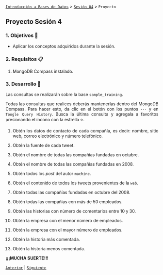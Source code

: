 [`Introducción a Bases de Datos`](../../Readme.md) > [`Sesión 04`](../Readme.md) > `Proyecto`
	
## Proyecto Sesión 4

<div style="text-align: justify;">

### 1. Objetivos :dart: 

- Aplicar los conceptos adquiridos durante la sesión.

### 2. Requisitos :clipboard:

1. MongoDB Compass instalado.

### 3. Desarrollo :rocket:

Las consultas se realizarán sobre la base `sample_training`.

Todas las consultas que realices deberás mantenerlas dentro del MongoDB Compass. Para hacer esto, da clic en el botón con los puntos `···` y en `Toogle Query History`. Busca la última consulta y agregala a favoritos presionando el íncono con la estrella :star:.

1. Obtén los datos de contacto de cada compañía, es decir: nombre, sitio web, correo electrónico y número telefónico.

2. Obtén la fuente de cada tweet.

3. Obtén el nombre de todas las compañias fundadas en octubre.

4. Obtén el nombre de todas las compañías fundadas en 2008.

5. Obtén todos los *post* del autor `machine`.

6. Obtén el contenido de todos los tweets provenientes de la `web`.

7. Obtén todas las compañías fundadas en octubre del 2008.

8. Obtén todas las compañias con más de 50 empleados. 

9. Obtén las historias con número de comentarios entre 10 y 30.

10. Obtén la empresa con el menor número de empleados.

11. Obtén la empresa con el mayor número de empleados.

12. Obtén la historia más comentada.

13. Obtén la historia menos comentada.

**¡¡¡MUCHA SUERTE!!!**

[`Anterior`](../Readme.md#3-proyecto-hammer) | [`Siguiente`](../Readme.md#4-postwork-memo)

</div>

